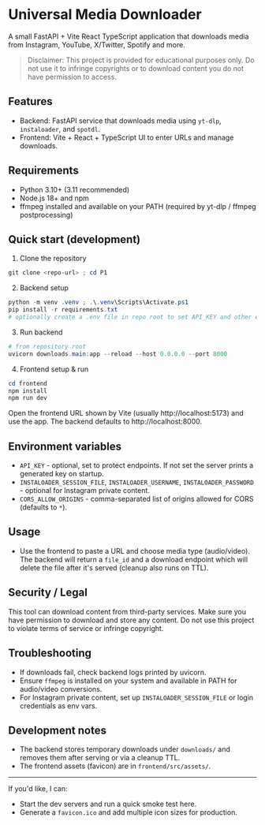 # Universal Media Downloader

A small FastAPI + Vite React TypeScript application that downloads media from Instagram, YouTube, X/Twitter, Spotify and more.

> Disclaimer: This project is provided for educational purposes only. Do not use it to infringe copyrights or to download content you do not have permission to access.

## Features
- Backend: FastAPI service that downloads media using `yt-dlp`, `instaloader`, and `spotdl`.
- Frontend: Vite + React + TypeScript UI to enter URLs and manage downloads.

## Requirements
- Python 3.10+ (3.11 recommended)
- Node.js 18+ and npm
- ffmpeg installed and available on your PATH (required by yt-dlp / ffmpeg postprocessing)

## Quick start (development)

1. Clone the repository

```powershell
git clone <repo-url> ; cd P1
```

2. Backend setup

```powershell
python -m venv .venv ; .\.venv\Scripts\Activate.ps1
pip install -r requirements.txt
# optionally create a .env file in repo root to set API_KEY and other env vars
```

3. Run backend

```powershell
# from repository root
uvicorn downloads.main:app --reload --host 0.0.0.0 --port 8000
```

4. Frontend setup & run

```powershell
cd frontend
npm install
npm run dev
```

Open the frontend URL shown by Vite (usually http://localhost:5173) and use the app. The backend defaults to http://localhost:8000.

## Environment variables
- `API_KEY` - optional, set to protect endpoints. If not set the server prints a generated key on startup.
- `INSTALOADER_SESSION_FILE`, `INSTALOADER_USERNAME`, `INSTALOADER_PASSWORD` - optional for Instagram private content.
- `CORS_ALLOW_ORIGINS` - comma-separated list of origins allowed for CORS (defaults to `*`).

## Usage
- Use the frontend to paste a URL and choose media type (audio/video). The backend will return a `file_id` and a download endpoint which will delete the file after it's served (cleanup also runs on TTL).

## Security / Legal
This tool can download content from third-party services. Make sure you have permission to download and store any content. Do not use this project to violate terms of service or infringe copyright.

## Troubleshooting
- If downloads fail, check backend logs printed by uvicorn.
- Ensure `ffmpeg` is installed on your system and available in PATH for audio/video conversions.
- For Instagram private content, set up `INSTALOADER_SESSION_FILE` or login credentials as env vars.

## Development notes
- The backend stores temporary downloads under `downloads/` and removes them after serving or via a cleanup TTL.
- The frontend assets (favicon) are in `frontend/src/assets/`.

---

If you'd like, I can:
- Start the dev servers and run a quick smoke test here.
- Generate a `favicon.ico` and add multiple icon sizes for production.
